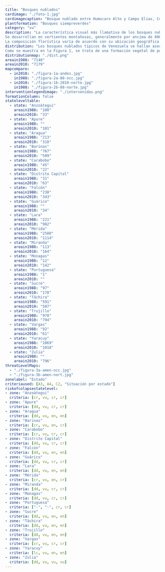 ```yaml
---
title: "Bosques nublados"
cardimage: "./foto-1.jpg"
cardimagecaption: "Bosque nublado entre Humocaro Alto y Campo Elias, Cordillera de los Andes. Giuseppe Colonnello"
plantformation: "Bosques siempreverdes"
category: "vu"
description: "La característica visual más llamativa de los bosques nublados es la presencia de niebla o nubes durante más de la mitad del año. Se trata de de una comunidad boscosa siempreverde densa con árboles entre 10 y 20m de altura, con 2 a 3 estratos arbóreos y un sotobosque bien desarrollado (Huber & Riina 1997) [Foto 1]. Otro de sus elementos característicos es la presencia de abundantes epífitas, las cuales pueden llegar a representarentre 40% y 60% de su flora vascular, lo que le imprime rasgos particulares en la dinámica hídrica, de nutrientes y hojarasca del ecosistema, por llegar a constituir más de 50% de la biomasa fotosintética (Walter & Ataroff 2002, Ataroff 2003). Este tipo de formación siempreverde también ha recibido el nombre de selva nublada, bosqueombrófilo montano siempreverde y bosque montano. Estos últimos, los bosques nublados, son realmente una de sus variantes ecológicas, ya que esas denominaciones incluyen bosques con otras características fisionómicas y florísticas.<br><br>
Se desarrollan en vertientes montañosas, generalmente por encima de 800 m, aunque el límite altitudinal en que se extienden varía sustancialmente entre las diferentes formaciones montañosas, dependiendo de laubicación geográfica, relieve, superficie (efecto de masa) y exposición a los vientos. En Venezuela tradicionalmente se han diferenciado los bosques o selvas nubladas andinas y los bosques o selvas nubladas costeras (Huber &Alarcón 1988). Sin embargo, es posible identificar otras unidades de vegetación con características de bosques nublados, a elevaciones más bajas y en montañas aisladas como el cerro Santa Ana en el estado Falcón, o como el cerro El Copey en la isla de Margarita. Estos ecosistemas tienen una gran importancia para el balance y distribución hídrica de zonas de alta montaña hacia abajo. En los ríos y quebradas permanentes de montaña, la estabilidad del caudal base depen de de los drenajes superficiales, subsuperficiales y profundos, y estos dependen de los flujos hídricos canalizados por la vegetación natural de altura. Representan un gran reservorio genético, dotado de una alta diversidad de especies frecuentemente endémicas (Steyermark 1974, Steyermark 1979,Atarroff 2003).<br><br>
La composición florística varía de acuerdo con su ubicación geográfica y se nutre de un número importante de endemismos. Por ejemplo, en el Parque Nacional Guaramacal, estado Trujillo, estos ecosistemas son dominados por las familias Lauraceae, Melastomataceae y Rubiaceae, con una marcada distribución altitudinal, siendo las especies características del dos el Pouteria baehniana, Meriania macrophylla, Ruagea pubescens, Sapiumstylare, Hyeronima oblonga y H. moritziana, entre otras (Cuello2002). En La Mucuy (PN Sierra Nevada, estado Mérida), entre las principales especies de árboles altos se cuentan Clusia multiflora, Guettarda steyermarkii, Laplacea fruticosa, Alchornea triplinerviay, Billia colombiana, mientras que las especies más comunes enel sotobos que comprenden a Psychotria aubletiana, Palicourea demissa, Solanum meridense, Monochaetum meridense, Fuchsiavenusta y Chusquea fendleri, y entre las epífitas resaltan Tillandsia biflora, Racinaea tetrantha, Epidendrum dendrobii, Oncidium falcipetalum y Peperomia microphylla (Lamprecht 1954, Acevedoet al. 2003). En el PN Henri Pittier, en el estado Aragua, entre 800 y 1.000 m de altitud, son características especies como el cucharón (Gyranthera caribensis), la cual destaca por su altura en el dosel, mientras que en estratos intermedios e inferiores abundan las palmas (Bactris, Euterpe y Geonoma). Por encima de 1.000 m y hasta 1.600 m, predominan especies como Ecclinusa sp., Chimarrhis microcarpa y palmas como Socratea sp. y Dictyocaryum sp. en el dosel, y a nivel de sotobosque se encuentran especies como Hyospathe elegans y Geonoma spinescens. La abundancia de epífitas es significativamente alta (Foto 2). La franja superior, entre 1.600 m y 2.000 m, es menos diversa, con una clara dominancia de palmas, condición que se mantiene en otros sectores de la cordillera de la Costa Central (Huber 1976, Huber 1986a)."
distribution: "Los bosques nublados típicos de Venezuela se hallan asociados a las zonas montañosas del norte (Figura 1). Su distribución está estrechamente relacionada con el proceso de formaciónde nubes (Foto 3), que aun cuando sujeto a múltiples causas,puede entenderse como la sinergia entre un fenómeno conocido enbiogeografía como “efecto de masa” (tamaño y continentalidad de las masas montañosas), la topografía y orientación de las montañas y la acción local del viento (Ataroff 2003). En las montañas aisladas cercanas al mar Caribe los bosques nublados pueden encontrarse apartir de 500 m, como en el cerro Santa Ana. En el cerro El Copey, en cambio, lo que existe es una formación sólo semejante al bosque nublado, pero que no llega a constituirse como tal. En la sierra de Aroa, serranía de San Luis y cordillera de la Costa, este bosque puede hallarse entre los 800 m y los 2.000 m. En los Andes se extienden desde 1.800 m hasta 3.000 m (Hueck 1966, Steyermark1977, Zinck 1986, Huber & Alarcón 1988, Ataroff 2003).<br><br>
Como se muestra en la Figura 1, se trata de una formación vegetal de poca extensión, con alrededor de 7.079 km2, lo que comprende menos de 1% de la superficie terrestre de Venezuela. Se presenta en fragmentos aislados, incluso dentro de una misma formación montañosa. La mayor proporción de bosques nublados se encuentra en los estados Mérida (16%), Yaracuy (14%), Lara (14%)y Zulia (11%); salvo Yaracuy, los estados mencionados forman parte de la cordillera de los Andes (Tabla 1). Están presentes sólo en la región de montañas del norte del país, es decir, en 4 subregiones y los 4 sectores que las integran."
distributionmap: "./dist.png"
areain1988: "7140"
areain2010: "7179"
mapcompare:
  - in2010: "./figura-1a-andes.jpg"
    in1988: "./figura-2a-88-occ.jpg"
  - in2010: "./figura-1b-2010-norte.jpg"
    in1988: "./figura-2b-88-norte.jpg"
interventionlegendimage: "./intervenidas.png"
formationColumn: false
stateleveltable:
  - state: "Anzoátegui"
    areain1988: "100"
    areain2010: "33"
  - state: "Apure"
    areain1988: ""
    areain2010: "101"
  - state: "Aragua"
    areain1988: "213"
    areain2010: "318"
  - state: "Barinas"
    areain1988: "767"
    areain2010: "509"
  - state: "Carabobo"
    areain1988: "45"
    areain2010: "22"
  - state: "Distrito Capital"
    areain1988: "31"
    areain2010: "63"
  - state: "Falcón"
    areain1988: "238"
    areain2010: "343"
  - state: "Guárico"
    areain1988: ""
    areain2010: "34"
  - state: "Lara"
    areain1988: "221"
    areain2010: "982"
  - state: "Mérida"
    areain1988: "2580"
    areain2010: "1114"    
  - state: "Miranda"
    areain1988: "113"
    areain2010: "164"
  - state: "Monagas"
    areain1988: "12"
    areain2010: "142"
  - state: "Portuguesa"
    areain1988: "1"
    areain2010: ""
  - state: "Sucre"
    areain1988: "97"
    areain2010: "178"
  - state: "Táchira"
    areain1988: "591"
    areain2010: "507"
  - state: "Trujillo"
    areain1988: "970"
    areain2010: "794"
  - state: "Vargas"
    areain1988: "92"
    areain2010: "61"
  - state: "Yaracuy"
    areain1988: "1069"
    areain2010: "1018"
  - state: "Zulia"
    areain1988: ""
    areain2010: "796"
threatLevelMaps:
  - "./figura-3a-amen-occ.jpg"
  - "./figura-3b-amen-nort.jpg"
zonelabel: "Estado"
criteriaused: [A3, A4, C2, "Situación por estado"]
riskofcolapsestatelevel:
- zone: "Anzoátegui"
  criteria: [cr, vu, cr, cr]
- zone: "Apure"
  criteria: [dd, vu, cr, cr]
- zone: "Aragua"
  criteria: [dd, vu, en, en]
- zone: "Barinas"
  criteria: [cr, vu, en, cr]
- zone: "Carabobo"
  criteria: [cr, vu, cr, cr]
- zone: "Distrito Capital"
  criteria: [dd, vu, cr, cr]
- zone: "Falcón"
  criteria: [dd, vu, en, en]
- zone: "Guárico"
  criteria: [dd, vu, cr, cr]
- zone: "Lara"
  criteria: [dd, vu, en, en]
- zone: "Mérida"
  criteria: [cr, vu, en, cr]
- zone: "Miranda"
  criteria: [dd, vu, cr, cr]
- zone: "Monagas"
  criteria: [dd, vu, cr, cr]
- zone: "Portuguesa"
  criteria: ["-", "-", cr, cr]
- zone: "Sucre"
  criteria: [dd, vu, en, en]
- zone: "Táchira"
  criteria: [dd, vu, en, en]
- zone: "Trujillo"
  criteria: [dd, vu, en, en]
- zone: "Vargas"
  criteria: [cr, vu, cr, cr]
- zone: "Yaracuy"
  criteria: [lc, vu, en, en]
- zone: "Zulia"
  criteria: [dd, vu, vu, vu]
---
```

